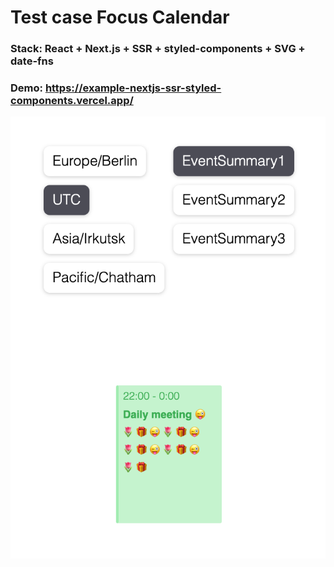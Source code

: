 # Test case Focus Calendar

### Stack: React + Next.js + SSR + styled-components + SVG + date-fns

### Demo: https://example-nextjs-ssr-styled-components.vercel.app/ 

![](assets/screenshot.png)